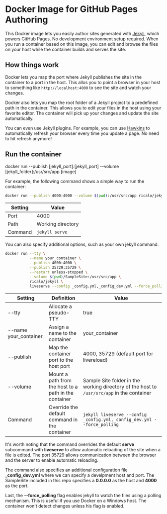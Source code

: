 # Docker Image for GitHub Pages Authoring

This Docker image lets you easily author sites generated with [Jekyll](https://jekyllrb.com/), which powers GitHub Pages. No development environment setup required. When you run a container based on this image, you can edit and browse the files on your host while the container builds and serves the site.

## How things work

Docker lets you map the port where Jekyll publishes the site in the container to a port in the host. This allos you to point a browser in your host to something like `http://localhost:4000` to see the site and watch your changes.

Docker also lets you map the root folder of a Jekyll project to a predefined path in the container. This allows you to edit your files in the host using your favorite editor. The container will pick up your changes and update the site automatically.

You can even use Jekyll plugins. For example, you can use [Hawkins](https://github.com/awoo/hawkins) to automatically refresh your browser every time you update a page. No need to hit refresh anymore!

## Run the container

docker run --publish [jekyll_port]:[jekyll_port] --volume [jekyll_folder]:/usr/src/app [image]

For example, the following command shows a simple way to run the container:

```bash
docker run --publish 4000:4000 --volume $(pwd):/usr/src/app ricalo/jekyll
```

| Setting | Value             |
|---------|-------------------|
| Port    | 4000              |
| Path    | Working directory |
| Command | `jekyll serve`    |

You can also specify additional options, such as your own jekyll command.

```bash
docker run --tty \
           --name your_container \
           --publish 4000:4000 \
           --publish 35729:35729 \
           --restart unless-stopped \
           --volume $(pwd)/SampleSite:/usr/src/app \
           ricalo/jekyll \
           liveserve --config _config.yml,_config_dev.yml --force_polling
```

| Setting               | Definition                                            | Value                                                                                      |
|-----------------------|-------------------------------------------------------|--------------------------------------------------------------------------------------------|
| --tty                 | Allocate a pseudo-TTY                                 | true                                                                                       |
| --name your_container | Assign a name to the container                        | your_container                                                                             |
| --publish             | Map the container port to the host port               | 4000, 35729 (default port for livereload)                                                  |
| --volume              | Mount a path from the host to a path in the container | Sample Site folder in the working directory of the host to `/usr/src/app` in the container |
| Command               | Override the default command in the container         | `jekyll liveserve --config _config.yml,_config_dev.yml --force_polling`                    |

It's worth noting that the command overrides the default **serve** subcommand with **liveserve** to allow automatic reloading of the site when a file is edited. The port 35729 allows communication between the browser and the server to enable automatic reloading.

The command also specifies an additional configuration file **_config_dev.yml** where we can specify a develpment host and port. The SampleSite included in this repo specifies a **0.0.0.0** as the host and **4000** as the port.

Last, the **--force_polling** flag enables jekyll to watch the files using a polling mechanism. This is useful if you use Docker on a Windows host. The container won't detect changes unless his flag is enabled.
